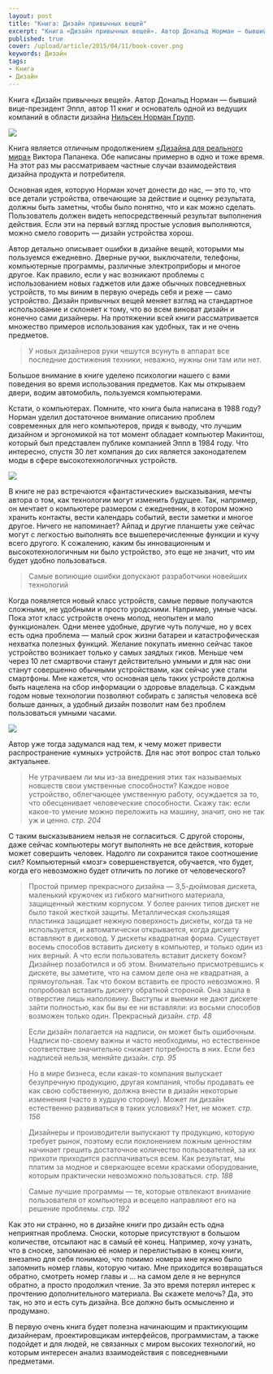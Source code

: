 ```yaml
---
layout: post
title: "Книга: Дизайн привычных вещей"
excerpt: "Книга «Дизайн привычных вещей». Автор Дональд Норман — бывший вице-президент Эппл, автор 11 книг и основатель одной из ведущих компаний в области дизайна Нильсен Норман Групп."
published: true
cover: /upload/article/2015/04/11/book-cover.png
keywords: Дизайн
tags:
- Книга
- Дизайн
---
```


Книга «Дизайн привычных вещей». Автор Дональд Норман — бывший вице-президент Эппл, автор 11 книг и основатель одной из ведущих компаний в области дизайна <a href="http://www.nngroup.com/" target="_blank">Нильсен Норман Групп</a>.

<a href="http://www.mann-ivanov-ferber.ru/books/paperbook/design-everyday-things/" target="_blank">
  <img src="{{ site.url}}/upload/article/2015/04/11/book-cover.png" class="original"/>
</a>

Книга является отличным продолжением <a href="{{ site.url }}/2015/03/dizain-dlya-realnogo-mira/" target="_blank">«Дизайна для реального мира»</a> Виктора Папанека.
Обе написаны примерно в одно и тоже время. На этот раз мы рассматриваем частные случаи взаимодействия дизайна продукта и потребителя.

Основная идея, которую Норман хочет донести до нас, — это то, что все детали устройства, отвечающие за действие и оценку результата, должны быть заметны, чтобы было понятно, что и как можно сделать. Пользователь должен видеть непосредственный результат выполнения действия. Если эти на первый взгляд простые условия выполняются, можно смело говорить — дизайн устройства хорош.

Автор детально описывает ошибки в дизайне вещей, которыми мы пользуемся ежедневно. Дверные ручки, выключатели, телефоны, компьютерные программы, различные электроприборы и многое другое. Как правило, если у нас возникают проблемы с использованием новых гаджетов или даже обычных повседневных устройств, то мы виним в первую очередь себя и реже — само устройство. Дизайн привычных вещей меняет взгляд на стандартное использование и склоняет к тому, что во всем виноват дизайн и конечно сами дизайнеры. На протяжении всей книги рассматривается множество примеров использования как удобных, так и не очень предметов.

<blockquote>
У новых дизайнеров руки чешутся всунуть в аппарат все последние достижения техники, неважно, нужны они там или нет.
</blockquote>

Большое внимание в книге уделено психологии нашего с вами поведения во время использования предметов. Как мы открываем двери, водим автомобиль,
пользуемся компьютерами.

Кстати, о компьютерах. Помните, что книга была написана в 1988 году? Норман уделил достаточное внимание описанию проблем современных для него компьютеров, придя к выводу, что лучшим дизайном и эргономикой на тот момент обладает компьютер Макинтош, который был представлен публике компанией Эппл в 1984 году. Что интересно, спустя 30 лет компания до сих является законодателем моды в сфере высокотехнологичных устройств.

<img src="{{ site.url}}/upload/article/2015/04/11/macintosh.jpg"/>

В книге не раз встречаются «фантастические» высказывания, мечты автора о том, как технологии могут изменить будущее. Так, например, он мечтает о компьютере размером с ежедневник, в котором можно хранить контакты, вести календарь событий, вести заметки и многое другое. Ничего не напоминает? Айпад и другие планшеты уже сейчас могут с легкостью выполнять все вышеперечисленные функции и кучу всего другого. К сожалению, каким бы инновационным и высокотехнологичным ни было устройство, это еще не значит, что им будет удобно пользоваться.

<blockquote>
Самые вопиющие ошибки допускают разработчики новейших технологий
</blockquote>

Когда появляется новый класс устройств, самые первые получаются сложными, не удобными и просто уродскими. Например, умные часы. Пока этот класс устройств очень молод, неопытен и мало функционален. Одни менее удобные, другие чуть получше, но у всех есть одна проблема — малый срок жизни батареи и катастрофическая нехватка полезных функций. Желание покупать именно сейчас такое устройство возникает только у самых заядлых гиков. Меньше чем через 10 лет смартвочи станут действительно умными и для нас они станут совершенно обычными устройствами, как сейчас уже стали смартфоны. Мне кажется, что основная цель таких устройств должна быть нацелена на сбор информации о здоровье владельца. С каждым годом новые технологии позволяют собирать с запястья человека всё больше данных, а удобный дизайн позволит нам без проблем пользоваться умными часами.

<img src="{{ site.url}}/upload/article/2015/04/11/pebble.jpg">

Автор уже тогда задумался над тем, к чему может привести распространение «умных» устройств. Для нас этот вопрос стал только актуальнее.

<blockquote class="long-read">
Не утрачиваем ли мы из-за внедрения этих так называемых новшеств свои умственные способности? Каждое новое устройство, облегчающее умственную работу, осуждается за то, что обесценивает человеческие способности. Скажу так: если какое-то умение можно переложить на машину, значит, оно не так уж и ценно.
<cite>стр. 204</cite>
</blockquote>

С таким высказыванием нельзя не согласиться. С другой стороны, даже сейчас компьютеры могут выполнять не все действия, которые может совершить человек. Надолго ли сохранится такое соотношение сил? Компьютерный «мозг» совершенствуется, обучается, что будет, когда его невозможно будет отличить по логике от человеческого?

<blockquote class="long-read">
Простой пример прекрасного дизайна — 3,5-дюймовая дискета, маленький кружочек из гибкого магнитного материала, защищенный жестким корпусом. У более ранних типов дискет не было такой жесткой защиты. Металлическая скользящая пластинка защищает нежную поверхность дискеты, когда та не используется, и автоматически открывается, когда дискету вставляют в дисковод. У дискеты квадратная форма. Существует восемь способов вставить дискету в компьютер, и только один из них верный. А что если пользователь вставит дискету боком? Дизайнер позаботился и об этом. Внимательно присмотревшись к дискете, вы заметите, что на самом деле она не квадратная, а прямоугольная. Так что боком вставить ее просто невозможно. Я попробовал вста­вить дискету обратной стороной. Она зашла в отверстие лишь наполовину. Выступы и выемки не дают дискете зайти полностью, как бы вы ее ни вставляли: из восьми способов возможен только один. Прекрасный дизайн.
<cite>стр. 48</cite>
</blockquote>

<blockquote class="long-read">
Если дизайн полагается на надписи, он может быть ошибочным. Надписи по-своему важны и часто необходимы, но естественное соответствие значительно снижает потребность в них. Если без надписей нельзя, меняйте дизайн.
<cite>стр. 95</cite>
</blockquote>

<blockquote class="long-read">
Но в мире бизнеса, если какая-то компания выпускает безупречную продукцию, другая компания, чтобы продавать ее как свою собственную, должна внести в дизайн некоторые изменения (часто в худшую сторону). Может ли дизайн естественно развиваться в таких условиях? Нет, не может.
<cite>стр. 156</cite>
</blockquote>

<blockquote class="long-read">
Дизайнеры и производители выпускают ту продукцию, которую требует рынок, поэтому если поклонением ложным ценностям начинает грешить достаточное количество пользователей, за их прихоти приходится расплачиваться всем. Как результат, мы платим за модное и сверкающее всеми красками оборудование, которым практически невозможно пользоваться.
<cite>стр. 188</cite>
</blockquote>

<blockquote class="long-read">
Самые лучшие программы — те, которые отвлекают внимание пользователя от компьютера и всецело направляют его на решение проблемы.
<cite>стр. 192</cite>
</blockquote>

Как это ни странно, но в дизайне книги про дизайн есть одна неприятная проблема. Сноски, которые присутствуют в большом количестве, отсылают нас в самый её конец. Например, хочу узнать, что в сноске, запоминаю её номер и перелистываю в конец книги, внезапно для себя понимаю, что помимо номера мне нужно было запомнить номер главы, которую читаю. Мне приходится возвращаться обратно, смотреть номер главы и ... на самом деле я не вернулся обратно, а просто продолжил чтение. За это время потерял интерес к прочтению дополнительного материала. Вы скажете мелочь? Да, это так, но это и есть суть дизайна. Все должно быть осмысленно и продумано.

В первую очень книга будет полезна начинающим и практикующим дизайнерам, проектировщикам интерфейсов, программистам, а также подойдет и для людей, не связанных с миром высоких технологий, но которым интересен анализ взаимодействия с повседневными предметами.

